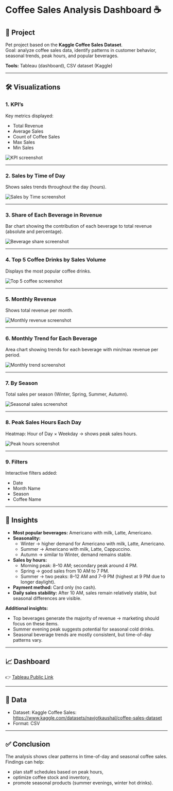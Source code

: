 # Coffee Sales Analysis Dashboard ☕

## 📌 Project
Pet project based on the **Kaggle Coffee Sales Dataset**.  
Goal: analyze coffee sales data, identify patterns in customer behavior, seasonal trends, peak hours, and popular beverages.

**Tools:** Tableau (dashboard), CSV dataset (Kaggle)

---

## 🛠️ Visualizations

### 1. KPI’s
Key metrics displayed:  
- Total Revenue  
- Average Sales  
- Count of Coffee Sales  
- Max Sales  
- Min Sales  

![KPI screenshot](screenshots/kpi.png)

---

### 2. Sales by Time of Day
Shows sales trends throughout the day (hours).

![Sales by Time screenshot](screenshots/sales_by_time.png)

---

### 3. Share of Each Beverage in Revenue
Bar chart showing the contribution of each beverage to total revenue (absolute and percentage).

![Beverage share screenshot](screenshots/beverage_share.png)

---

### 4. Top 5 Coffee Drinks by Sales Volume
Displays the most popular coffee drinks.

![Top 5 coffee screenshot](screenshots/top5_coffee.png)

---

### 5. Monthly Revenue
Shows total revenue per month.

![Monthly revenue screenshot](screenshots/monthly_revenue.png)

---

### 6. Monthly Trend for Each Beverage
Area chart showing trends for each beverage with min/max revenue per period.

![Monthly trend screenshot](screenshots/monthly_trend.png)

---

### 7. By Season
Total sales per season (Winter, Spring, Summer, Autumn).

![Seasonal sales screenshot](screenshots/season_sales.png)

---

### 8. Peak Sales Hours Each Day
Heatmap: Hour of Day × Weekday → shows peak sales hours.

![Peak hours screenshot](screenshots/peak_hours.png)

---

### 9. Filters
Interactive filters added:  
- Date  
- Month Name  
- Season  
- Coffee Name

---

## 🔎 Insights

- **Most popular beverages:** Americano with milk, Latte, Americano.  
- **Seasonality:**
  - Winter → higher demand for Americano with milk, Latte, Americano.  
  - Summer → Americano with milk, Latte, Cappuccino.  
  - Autumn → similar to Winter, demand remains stable.  
- **Sales by hours:**
  - Morning peak: 8–10 AM; secondary peak around 4 PM.  
  - Spring → good sales from 10 AM to 7 PM.  
  - Summer → two peaks: 8–12 AM and 7–9 PM (highest at 9 PM due to longer daylight).  
- **Payment method:** Card only (no cash).  
- **Daily sales stability:** After 10 AM, sales remain relatively stable, but seasonal differences are visible.  

**Additional insights:**  
- Top beverages generate the majority of revenue → marketing should focus on these items.  
- Summer evening peak suggests potential for seasonal cold drinks.  
- Seasonal beverage trends are mostly consistent, but time-of-day patterns vary.

---

## 📈 Dashboard
👉 [Tableau Public Link]([https://public.tableau.com/views/CoffeSales_17584052732210/CoffeSales?:language=en-US&publish=yes&:sid=&:redirect=auth&:display_count=n&:origin=viz_share_link])

---

## 📂 Data
- Dataset: Kaggle Coffee Sales: https://www.kaggle.com/datasets/navjotkaushal/coffee-sales-dataset  
- Format: CSV

---

## ✅ Conclusion
The analysis shows clear patterns in time-of-day and seasonal coffee sales.  
Findings can help:  
- plan staff schedules based on peak hours,  
- optimize coffee stock and inventory,  
- promote seasonal products (summer evenings, winter hot drinks).
